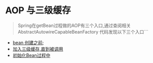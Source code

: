 # AOP 与三级缓存

> Spring在getBean过程做的AOP有三个入口,通过查阅相关 AbstractAutowireCapableBeanFactory 代码发现以下三个入口```

* [bean 创建之前]();
* [加入三级缓存,直到被调用](https://github.com/huyiyu/spring-framework/blob/huyiyu/spring-beans/src/main/java/org/springframework/beans/factory/support/AbstractAutowireCapableBeanFactory.java#L6)
* [初始化Bean过程中](https://github.com/huyiyu/spring-framework/blob/huyiyu/spring-beans/src/main/java/org/springframework/beans/factory/support/AbstractAutowireCapableBeanFactory.java#L1796)



```

```
